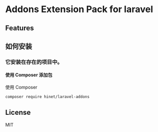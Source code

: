 
# Addons Extension Pack for laravel 

## Features

## 如何安装


### 它安装在存在的项目中。

#### 使用 Composer 添加包

使用 Composer 

```sh
composer require hinet/laravel-addons
```

## License

MIT
